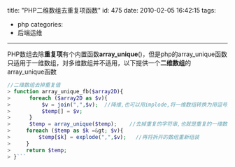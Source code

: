 title: "PHP二维数组去重复项函数"
id: 475
date: 2010-02-05 16:42:15
tags:
- php
categories:
- 后端运维
---
PHP数组去除**重复项**有个内置函数**array_unique**()，但是php的array_unique函数只适用于一维数组，对多维数组并不适用，以下提供一个**二维数组**的array_unique函数
> 
```php
//二维数组去掉重复值
> function array_unique_fb($array2D){
>      foreach ($array2D as $v){
>          $v = join(",",$v);  //降维,也可以用implode,将一维数组转换为用逗号连接的字符串
>          $temp[] = $v;
>      }
>      $temp = array_unique($temp);    //去掉重复的字符串,也就是重复的一维数组
>     foreach ($temp as $k =&gt; $v){
>         $temp[$k] = explode(",",$v);   //再将拆开的数组重新组装
>     }
>     return $temp;
> }```